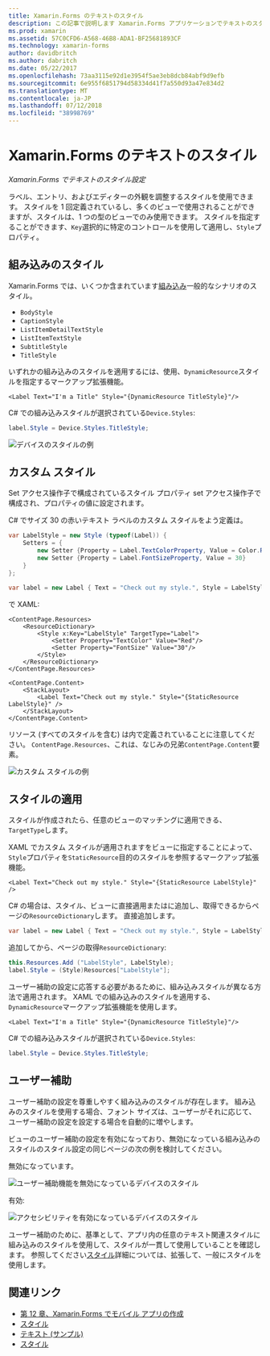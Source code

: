 ```yaml
---
title: Xamarin.Forms のテキストのスタイル
description: この記事で説明します Xamarin.Forms アプリケーションでテキストのスタイル設定する方法。 スタイルを 1 回定義されているし、多くのビューで使用されることができますが、スタイルは、1 つの型のビューでのみ使用できます。
ms.prod: xamarin
ms.assetid: 57C0CFD6-A568-46B8-ADA1-BF25681893CF
ms.technology: xamarin-forms
author: davidbritch
ms.author: dabritch
ms.date: 05/22/2017
ms.openlocfilehash: 73aa3115e92d1e3954f5ae3eb8dcb84abf9d9efb
ms.sourcegitcommit: 6e955f6851794d58334d41f7a550d93a47e834d2
ms.translationtype: MT
ms.contentlocale: ja-JP
ms.lasthandoff: 07/12/2018
ms.locfileid: "38998769"
---
```

# <a name="xamarinforms-text-styles"></a>Xamarin.Forms のテキストのスタイル

_Xamarin.Forms でテキストのスタイル設定_

ラベル、エントリ、およびエディターの外観を調整するスタイルを使用できます。 スタイルを 1 回定義されているし、多くのビューで使用されることができますが、スタイルは、1 つの型のビューでのみ使用できます。
スタイルを指定することができます、`Key`選択的に特定のコントロールを使用して適用し、`Style`プロパティ。

<a name="Built-In_Styles" />

## <a name="built-in-styles"></a>組み込みのスタイル

Xamarin.Forms では、いくつか含まれています[組み込み](xref:Xamarin.Forms.Device.Styles)一般的なシナリオのスタイル。

- `BodyStyle`
- `CaptionStyle`
- `ListItemDetailTextStyle`
- `ListItemTextStyle`
- `SubtitleStyle`
- `TitleStyle`

いずれかの組み込みのスタイルを適用するには、使用、`DynamicResource`スタイルを指定するマークアップ拡張機能。

```xaml
<Label Text="I'm a Title" Style="{DynamicResource TitleStyle}"/>
```

C# での組み込みスタイルが選択されている`Device.Styles`:

```csharp
label.Style = Device.Styles.TitleStyle;
```

![](styles-images/builtinstyles.png "デバイスのスタイルの例")

<a name="Custom_Styles" />

## <a name="custom-styles"></a>カスタム スタイル

Set アクセス操作子で構成されているスタイル プロパティ set アクセス操作子で構成され、プロパティの値に設定されます。

C# でサイズ 30 の赤いテキスト ラベルのカスタム スタイルをよう定義は。

```csharp
var LabelStyle = new Style (typeof(Label)) {
    Setters = {
        new Setter {Property = Label.TextColorProperty, Value = Color.Red},
        new Setter {Property = Label.FontSizeProperty, Value = 30}
    }
};

var label = new Label { Text = "Check out my style.", Style = LabelStyle };
```

で XAML:

```xaml
<ContentPage.Resources>
    <ResourceDictionary>
        <Style x:Key="LabelStyle" TargetType="Label">
            <Setter Property="TextColor" Value="Red"/>
            <Setter Property="FontSize" Value="30"/>
        </Style>
    </ResourceDictionary>
</ContentPage.Resources>

<ContentPage.Content>
    <StackLayout>
        <Label Text="Check out my style." Style="{StaticResource LabelStyle}" />
    </StackLayout>
</ContentPage.Content>
```

リソース (すべてのスタイルを含む) は内で定義されていることに注意してください。 `ContentPage.Resources`、これは、なじみの兄弟`ContentPage.Content`要素。

![](styles-images/customstyle.png "カスタム スタイルの例")

<a name="Applying_Styles" />

## <a name="applying-styles"></a>スタイルの適用

スタイルが作成されたら、任意のビューのマッチングに適用できる、`TargetType`します。

XAML でカスタム スタイルが適用されますをビューに指定することによって、`Style`プロパティを`StaticResource`目的のスタイルを参照するマークアップ拡張機能。

```xaml
<Label Text="Check out my style." Style="{StaticResource LabelStyle}" />
```

C# の場合は、スタイル、ビューに直接適用またはに追加し、取得できるからページの`ResourceDictionary`します。 直接追加します。

```csharp
var label = new Label { Text = "Check out my style.", Style = LabelStyle };
```

追加してから、ページの取得`ResourceDictionary`:

```csharp
this.Resources.Add ("LabelStyle", LabelStyle);
label.Style = (Style)Resources["LabelStyle"];
```

ユーザー補助の設定に応答する必要があるために、組み込みスタイルが異なる方法で適用されます。 XAML での組み込みのスタイルを適用する、`DynamicResource`マークアップ拡張機能を使用します。

```xaml
<Label Text="I'm a Title" Style="{DynamicResource TitleStyle}"/>
```

C# での組み込みスタイルが選択されている`Device.Styles`:

```csharp
label.Style = Device.Styles.TitleStyle;
```

## <a name="accessibility"></a>ユーザー補助

ユーザー補助の設定を尊重しやすく組み込みのスタイルが存在します。 組み込みのスタイルを使用する場合、フォント サイズは、ユーザーがそれに応じて、ユーザー補助の設定を設定する場合を自動的に増やします。

ビューのユーザー補助の設定を有効になっており、無効になっている組み込みのスタイルのスタイル設定の同じページの次の例を検討してください。

無効になっています。

![](styles-images/pre-access.png "ユーザー補助機能を無効になっているデバイスのスタイル")

有効:

![](styles-images/post-access.png "アクセシビリティを有効になっているデバイスのスタイル")

ユーザー補助のために、基準として、アプリ内の任意のテキスト関連スタイルに組み込みのスタイルを使用して、スタイルが一貫して使用していることを確認します。 参照してください[スタイル](~/xamarin-forms/user-interface/styles/index.md)詳細については、拡張して、一般にスタイルを使用します。


## <a name="related-links"></a>関連リンク

- [第 12 章、Xamarin.Forms でモバイル アプリの作成](https://developer.xamarin.com/r/xamarin-forms/book/chapter12.pdf)
- [スタイル](~/xamarin-forms/user-interface/styles/index.md)
- [テキスト (サンプル)](https://developer.xamarin.com/samples/xamarin-forms/UserInterface/Text)
- [スタイル](xref:Xamarin.Forms.Style)
